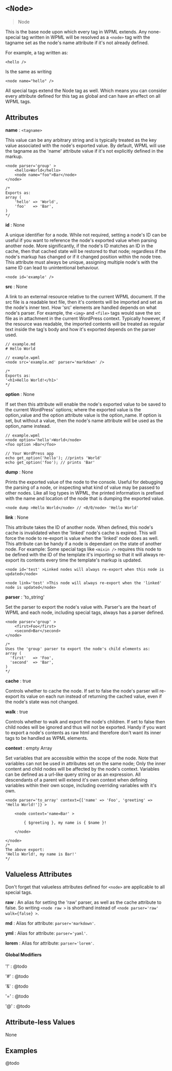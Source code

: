 # `<Node>`

> Node

This is the base node upon which every tag in WPML extends. Any none-special tag written in WPML will be resolved as a `<node>` tag with the tagname set as the node's name attribute if it's not already defined.

For example, a tag written as:

```
<hello />
```

Is the same as writing

```
<node name="hello" />
```

All special tags extend the Node tag as well. Which means you can consider every attribute defined for this tag as global and can have an effect on all WPML tags.

## Attributes

**name** : `<tagname>`

This value can be any arbitrary string and is typically treated as the key value associated with the node's exported value. By default, WPML will use the tagname as the 'name' attribute value if it's not explicitly defined in the markup.

```
<node parser='group' >
    <hello>World</hello>
    <node name="foo">Bar</node>
</node>

/*
Exports as:
array (
    'hello' => 'World',
    'foo'   => 'Bar',
)
*/
```

**id** : None

A unique identifier for a node. While not required, setting a node's ID can be useful if you want to reference the node's exported value when parsing another node. More significantly, if the node's ID matches an ID in the cache, then that cached state will be restored to that node; regardless if the node's markup has changed or if it changed position within the node tree. This attribute must always be unique, assigning multiple node's with the same ID can lead to unintentional behaviour.

```
<node id='example' />
```

**src** : None

A link to an external resource relative to the current WPML document. If the src file is a readable text file, then it's contents will be imported and set as the node's inner text. How 'src' elements are handled depends on what node's parser. For example, the `<img>` and `<file>` tags would save the src file as in attachment in the current WordPress context. Typically however, if the resource was readable, the imported contents will be treated as regular text inside the tag's body and how it's exported depends on the parser used.

```
// example.md
# Hello World

// example.wpml
<node src='example.md' parser='markdown' />

/*
Exports as:
'<h1>Hello World!</h1>'
*/

```

**option** : None

If set then this attribute will enable the node's exported value to be saved to the current WordPress' options; where the exported value is the option_value and the option attribute value is the option_name. If option is set, but without a value, then the node's name attribute will be used as the option_name instead.

```
// example.wpml
<node option='hello'>World</node>
<foo option >Bar</foo>

// Your WordPress app
echo get_option('hello'); //prints 'World'
echo get_option('foo'); // prints 'Bar'
```

**dump** : None

Prints the exported value of the node to the console. Useful for debugging the parsing of a node, or inspecting what kind of value may be passed to other nodes. Like all log types in WPML, the printed information is prefixed with the name and location of the node that is dumping the exported value.

```
<node dump >Hello World</node> // <0/0/node> 'Hello World'
```

**link** : None

This attribute takes the ID of another node. When defined, this node's cache is invalidated when the 'linked' node's cache is expired. This will force the node to re-export is value when the 'linked' node does as well. This attribute can be handy if a node is dependant on the state of another node. For example: Some special tags like `<mixin />`  requires this node to be defined with the ID of the template it's importing so that it will always re-export its contents every time the template's markup is updated.

```
<node id='test' >Linked nodes will always re-export when this node is updated</node>

<node link='test' >This node will always re-export when the 'linked' node is updated</node>

```

**parser** : 'to_string'

Set the parser to export the node's value with. Parser's are the heart of WPML and each node, including special tags, always has a parser defined.

```
<node parser='group' >
    <first>Foo</first>
    <second>Bar</second>
</node>

/* 
Uses the 'group' parser to export the node's child elements as:
array (
  'first'   => 'Foo',
  'second'  => 'Bar',
)
*/

```

**cache** : true

Controls whether to cache the node. If set to false the node's parser will re-export its value on each run instead of returning the cached value, even if the node's state was not changed.

**walk** : true

Controls whether to walk and export the node's children. If set to false then child nodes will be ignored and thus will not be exported. Handy if you want to export a node's contents as raw html and therefore don't want its inner tags to be handled as WPML elements.

**context** : empty Array

Set variables that are accessible within the scope of the node. Note that variables can not be used in attributes set on the same node; Only the inner content and child nodes will be affected by the node's context. Variables can be defined as a url-like query string or as an expression. All descendants of a parent will extend it's own context when defining variables within their own scope, including overriding variables with it's own.

```
<node parser='to_array' context={['name' => 'Foo', 'greeting' => 'Hello World!']} >

    <node context='name=Bar' >

        { $greeting }, my name is { $name }!

    </node>

</node>
/*
The above export:
'Hello World!, my name is Bar!'
*/
```

## Valueless Attributes
Don't forget that valueless attributes defined for `<node>` are applicable to all special tags.

**raw** : An alias for setting the 'raw' parser, as well as the cache attribute to false. So writing `<node raw >` is shorthand instead of `<node parser='raw' walk={false} >`. 

**md** : Alias for attribute: `parser='markdown'`.

**yml** : Alias for attribute: `parser='yaml'`.

**lorem** : Alias for attribute: `parser='lorem'`.

#### Global Modifiers

'!' : @todo

'#' : @todo

'&' : @todo

'=' : @todo

'@' : @todo

## Attribute-less Values

None

## Examples

@todo